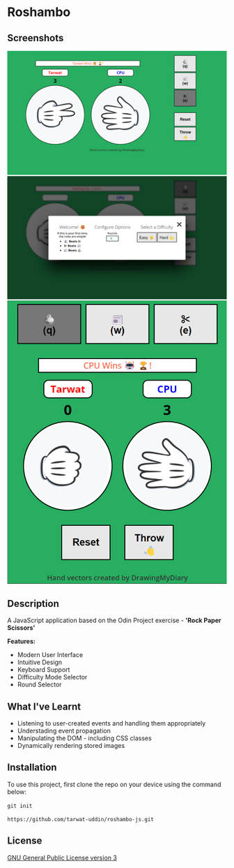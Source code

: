 # Roshambo

## Screenshots

![screenshots-0](/screenshots/screenshots-0.png)
![screenshots-1](/screenshots/screenshots-1.png)
![screenshots-2](/screenshots/screenshots-2.png)

## Description

A JavaScript application based on the Odin Project exercise - **'Rock Paper Scissors'**

**Features:**

- Modern User Interface
- Intuitive Design
- Keyboard Support
- Difficulty Mode Selector
- Round Selector

## What I've Learnt

+ Listening to user-created events and handling them appropriately
+ Understading event propagation
+ Manipulating the DOM - including CSS classes
+ Dynamically rendering stored images

## Installation

To use this project, first clone the repo on your device using the command below:

`git init`

`https://github.com/tarwat-uddin/roshambo-js.git`

## License

[GNU General Public License version 3](https://opensource.org/licenses/GPL-3.0)
